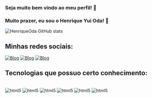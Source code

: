 ### Seja muito bem vindo ao meu perfil! 👋

### Muito prazer, eu sou o Henrique Yui Oda! 🤗



![HenriqueOda GitHub stats](https://github-readme-stats.vercel.app/api?username=henriqueoda&show_icons=true&theme=dark)

## Minhas redes sociais:

[![Blog](https://img.shields.io/badge/LinkedIn-0077B5?style=for-the-badge&logo=linkedin&logoColor=white)](https://www.linkedin.com/in/henrique-yui-oda-279847212/)
[![Blog](https://img.shields.io/badge/Instagram-E4405F?style=for-the-badge&logo=instagram&logoColor=white)](https://www.instagram.com/henriqueoda7/)
[![Blog](https://img.shields.io/badge/GitHub-100000?style=for-the-badge&logo=github&logoColor=white)](https://github.com/henriqueoda)

## Tecnologias que possuo certo conhecimento:

<div style="display: inline_block"><br/>
    <img align="center" alt="html5" src="https://img.shields.io/badge/HTML5-E34F26?style=for-the-badge&logo=html5&logoColor=white"/>
    <img align="center" alt="html5" src="https://img.shields.io/badge/CSS3-1572B6?style=for-the-badge&logo=css3&logoColor=white"/>
    <img align="center" alt="html5" src="https://img.shields.io/badge/JavaScript-F7DF1E?style=for-the-badge&logo=javascript&logoColor=black"/>
    <img align="center" alt="html5" src="https://img.shields.io/badge/Python-3776AB?style=for-the-badge&logo=python&logoColor=white"/>
    <img align="center" alt="html5" src="https://img.shields.io/badge/Dart-0175C2?style=for-the-badge&logo=dart&logoColor=white"/>
    <img align="center" alt="html5" src="https://img.shields.io/badge/Flutter-02569B?style=for-the-badge&logo=flutter&logoColor=white"/>
</div> 
